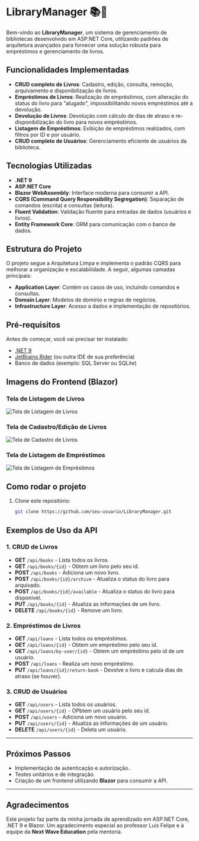 # LibraryManager 📚🚀

Bem-vindo ao **LibraryManager**, um sistema de gerenciamento de bibliotecas desenvolvido em ASP.NET Core, utilizando padrões de arquitetura avançados para fornecer uma solução robusta para empréstimos e gerenciamento de livros.

## Funcionalidades Implementadas

- **CRUD completo de Livros**: Cadastro, edição, consulta, remoção, arquivamento e disponibilização de livros.
- **Empréstimos de Livros**: Realização de empréstimos, com alteração do status do livro para "alugado", impossibilitando novos empréstimos até a devolução.
- **Devolução de Livros**: Devolução com cálculo de dias de atraso e re-disponibilização do livro para novos empréstimos.
- **Listagem de Empréstimos**: Exibição de empréstimos realizados, com filtros por ID e por usuário.
- **CRUD completo de Usuários**: Gerenciamento eficiente de usuários da biblioteca.

## Tecnologias Utilizadas

- **.NET 9**
- **ASP.NET Core**  
- **Blazor WebAssembly**: Interface moderna para consumir a API.  
- **CQRS (Command Query Responsibility Segregation)**: Separação de comandos (escrita) e consultas (leitura).  
- **Fluent Validation**: Validação fluente para entradas de dados (usuários e livros).  
- **Entity Framework Core**: ORM para comunicação com o banco de dados.  

## Estrutura do Projeto

O projeto segue a Arquitetura Limpa e implementa o padrão CQRS para melhorar a organização e escalabilidade. A seguir, algumas camadas principais:

- **Application Layer**: Contém os casos de uso, incluindo comandos e consultas.
- **Domain Layer**: Modelos de domínio e regras de negócios.
- **Infrastructure Layer**: Acesso a dados e implementação de repositórios.

## Pré-requisitos

Antes de começar, você vai precisar ter instalado:

- [.NET 9](https://dotnet.microsoft.com/download/dotnet/9.0)
- [JetBrains Rider](https://www.jetbrains.com/rider/) (ou outra IDE de sua preferência)
- Banco de dados (exemplo: SQL Server ou SQLite)

## Imagens do Frontend (Blazor)

### Tela de Listagem de Livros  
![Tela de Listagem de Livros](/Images)

### Tela de Cadastro/Edição de Livros  
![Tela de Cadastro de Livros](link_para_imagem_cadastro)

### Tela de Listagem de Empréstimos  
![Tela de Listagem de Empréstimos](link_para_imagem_emprestimos)
  
## Como rodar o projeto

1. Clone este repositório:
   ```bash
   git clone https://github.com/seu-usuario/LibraryManager.git

## Exemplos de Uso da API

### 1. CRUD de Livros
- **GET** `/api/books` - Lista todos os livros.
- **GET** `/api/books/{id}` - Obtem um livro pelo seu id.
- **POST** `/api/books` - Adiciona um novo livro.
- **POST** `/api/books/{id}/archive` - Atualiza o status do livro para arquivado.
- **POST** `/api/books/{id}/available` - Atualiza o status do livro para disponivel.
- **PUT** `/api/books/{id}` - Atualiza as informações de um livro.
- **DELETE** `/api/books/{id}` - Remove um livro.

### 2. Empréstimos de Livros
- **GET** `/api/loans` - Lista todos os empréstimos.
- **GET** `/api/loans/{id}` - Obtem um empréstimo pelo seu id.
- **GET** `/api/loans/by-user/{id}` - Obtem um empréstimo pelo id de um usuário.
- **POST** `/api/loans` - Realiza um novo empréstimo.
- **PUT** `/api/loans/{id}/return-book` - Devolve o livro e calcula dias de atraso (se houver).

### 3. CRUD de Usuários
- **GET** `/api/users` - Lista todos os usuários.
- **GET** `/api/users/{id}` - OPbtem um usuário pelo seu id.
- **POST** `/api/users` - Adiciona um novo usuário.
- **PUT** `/api/users/{id}` - Atualiza as informações de um usuário.
- **DELETE** `/api/users/{id}` - Deleta um usuário.

---

## Próximos Passos

- Implementação de autenticação e autorização.
- Testes unitários e de integração.
- Criação de um frontend utilizando **Blazor** para consumir a API.

---

## Agradecimentos

Este projeto faz parte da minha jornada de aprendizado em ASP.NET Core, .NET 9 e Blazor. Um agradecimento especial ao professor Luis Felipe e à equipe da **Next Wave Education** pela mentoria.

